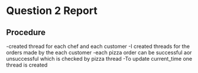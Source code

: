 # Question 2 Report

 ## Procedure
 -created thread for each chef and each customer
 -I created threads for the orders made by the each customer
 -each pizza order can be successful aor unsuccessful which is checked by pizza thread
 -To update current_time one thread is created
 
 
